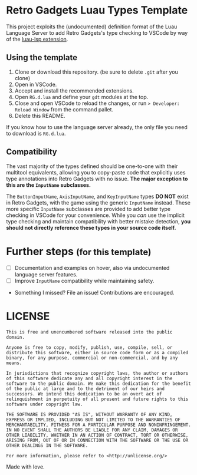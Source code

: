 # Retro Gadgets Luau Types Template
This project exploits the (undocumented) definition format of the Luau Language Server to add Retro Gadgets's type checking to VSCode by way of the [luau-lsp extension](https://github.com/JohnnyMorganz/luau-lsp).
## Using the template
1. Clone or download this repository. (be sure to delete `.git` after you clone)
2. Open in VSCode.
3. Accept and install the recommended extensions.
4. Open `RG.d.lua` and define your `gdt` modules at the top.
5. Close and open VSCode to reload the changes, or run `> Developer: Reload Window` from the command pallet.
6. Delete this README.

If you know how to use the language server already, the only file you need to download is `RG.d.lua`.

## Compatibility
The vast majority of the types defined should be one-to-one with their multitool equivalents, allowing you to copy-paste code that explicitly uses type annotations into Retro Gadgets with no issue. **The major exception to this are the `InputName` subclasses.**

The `ButtonInputName`, `AxisInputName`, and `KeyInputName` types **DO NOT** exist in Retro Gadgets, with the game using the generic `InputName` instead. These more specific `InputName` subclasses are provided to add better type checking in VSCode for your convenience. While you *can* use the implicit type checking and maintain compatibility with better mistake detection, **you should not directly reference these types in your source code itself.**

# Further steps <small>(for this template)</small>
- [ ] Documentation and examples on hover, also via undocumented language server features.
- [ ] Improve `InputName` compatibility while maintaining safety.
- Something I missed? File an issue! Contributions are encouraged.

# LICENSE
```
This is free and unencumbered software released into the public domain.

Anyone is free to copy, modify, publish, use, compile, sell, or
distribute this software, either in source code form or as a compiled
binary, for any purpose, commercial or non-commercial, and by any
means.

In jurisdictions that recognize copyright laws, the author or authors
of this software dedicate any and all copyright interest in the
software to the public domain. We make this dedication for the benefit
of the public at large and to the detriment of our heirs and
successors. We intend this dedication to be an overt act of
relinquishment in perpetuity of all present and future rights to this
software under copyright law.

THE SOFTWARE IS PROVIDED "AS IS", WITHOUT WARRANTY OF ANY KIND,
EXPRESS OR IMPLIED, INCLUDING BUT NOT LIMITED TO THE WARRANTIES OF
MERCHANTABILITY, FITNESS FOR A PARTICULAR PURPOSE AND NONINFRINGEMENT.
IN NO EVENT SHALL THE AUTHORS BE LIABLE FOR ANY CLAIM, DAMAGES OR
OTHER LIABILITY, WHETHER IN AN ACTION OF CONTRACT, TORT OR OTHERWISE,
ARISING FROM, OUT OF OR IN CONNECTION WITH THE SOFTWARE OR THE USE OR
OTHER DEALINGS IN THE SOFTWARE.

For more information, please refer to <http://unlicense.org/>
```
Made with love.